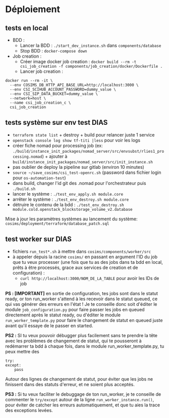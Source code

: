 # Déploiement

## tests en local

+ BDD : 
    + Lancer la BDD : `./start_dev_instance.sh` dans `components/database`
    + Stop BDD : `docker-compose down`
+ Job creation :
    + Créer image docker job creation : `docker build --rm -t csi_job_creation -f components/job_creation/docker/Dockerfile .`
    + Lancer job creation :
```
docker run --rm -it \
  --env COSIMS_DB_HTTP_API_BASE_URL=http://localhost:3000 \
  --env CSI_SCIHUB_ACCOUNT_PASSWORD=dummy_value \
  --env CSI_SIP_DATA_BUCKET=dummy_value \
  --network=host \
  --name csi_job_creation_c \
  csi_job_creation
```


## tests système sur env test DIAS

+ `terraform state list` + destroy + build pour relancer juste 1 service
+ `openstack console log show tf-titi |less` pour voir les logs
+ créer fiche nomad pour processing job (ex: `./build/instance_init_packages/nomad_server/src/envsubst/rlies1_processing.nomad`) + ajouter à `build/instance_init_packages/nomad_server/src/init_instance.sh`
+ pas oublier de deploy la pipeline sur gitlab (environ 10 minutes)
+ `source ~/save_cosims/csi_test-openrc.sh` (password dans fichier login pour `os-automation-test`)
+ dans build, changer l'id git des .nomad pour l'orchestrateur puis `./build.sh`
+ lancer le système : `./test_env_apply.sh module.core`
+ arrêter le système : `./test_env_destroy.sh module.core`
+ détruire le contenu de la bdd : `./test_env_destroy.sh module.cold.openstack_blockstorage_volume_v2.database`



Mise à jour les paramètres systèmes au lancement du système: `cosims/deployment/terraform/database_patch.sql`


## test worker sur DIAS

+ fichiers `run_test*.sh` à mettre dans `cosims/components/worker/src`
+ à appeler depuis la racine `cosims/` en passant en argument l'ID du job que tu veux processer (une fois que tu as des jobs dans ta bdd en local, prêts à être processés, grace aux services de creation et de configuration) :
    + `curl http://localhost:3000/NOM_DE_LA_TABLE` pour avoir les IDs de job

__PS : [IMPORTANT]__ en sortie de configuration, tes jobs sont dans le statut ready, or ton run_worker s'attend à les recevoir dans le statut queued, ce qui vas générer des erreurs en l'état !
Je te conseille donc soit d'éditer le module `job_configuration.py` pour faire passer les jobs en queued directement après le statut ready, ou d'éditer le module `run_worker_template.py` pour faire le changement de statut en queued juste avant qu'il essaye de le passer en started.

__PS2 :__ SI tu veux pouvoir débugger plus facilement sans te prendre la tête avec les problèmes de changement de statut, qui te pousseront à redémarrer ta bdd à chaque fois, dans le module run_worker_template.py, tu peux mettre des
```
try:
except:
    pass
```

Autour des lignes de changement de statut, pour éviter que les jobs ne finissent dans des statuts d'erreur, et ne soient plus acceptés.

__PS3 :__ Si tu veux faciliter le debuggage de ton run_worker, je te conseille de commenter le `try/except` autour de la ligne `run_worker_instance.run()`, pour éviter de catcher les erreurs automatiquement, et que tu aies la trace des exceptions levées.


